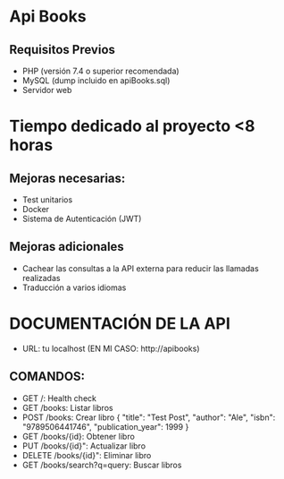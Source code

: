 # Api Books
## Requisitos Previos

- PHP (versión 7.4 o superior recomendada)
- MySQL (dump incluido en apiBooks.sql) 
- Servidor web

# Tiempo dedicado al proyecto <8 horas
## Mejoras necesarias:

- Test unitarios
- Docker
- Sistema de Autenticación (JWT) 

## Mejoras adicionales

- Cachear las consultas a la API externa para reducir las llamadas realizadas
- Traducción a varios idiomas

# DOCUMENTACIÓN DE LA API

- URL: tu localhost (EN MI CASO: http://apibooks)
## COMANDOS:
  - GET /: Health check
  - GET /books: Listar libros
  - POST /books: Crear libro
    {
      "title": "Test Post",
      "author": "Ale",
      "isbn": "9789506441746",
      "publication_year": 1999
    }
  - GET /books/{id}: Obtener libro
  - PUT /books/{id}": Actualizar libro
  - DELETE /books/{id}": Eliminar libro
  - GET /books/search?q=query: Buscar libros
  
